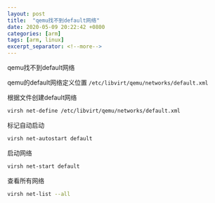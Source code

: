 ```yaml
---
layout: post
title:  "qemu找不到default网络"
date: 2020-05-09 20:22:42 +0800
categories: [arm]
tags: [arm, linux]
excerpt_separator: <!--more-->
---
```

qemu找不到default网络
<!--more-->

qemu的default网络定义位置
`/etc/libvirt/qemu/networks/default.xml`

根据文件创建default网络
```bash
virsh net-define /etc/libvirt/qemu/networks/default.xml
```

标记自动启动
```bash
virsh net-autostart default
```

启动网络
```bash
virsh net-start default
```

查看所有网络
```bash
virsh net-list --all
```